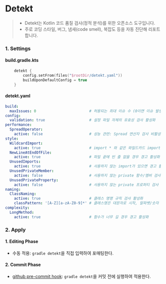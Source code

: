 # Detekt

> - Detekt는 Kotlin 코드 품질 검사(정적 분석)를 위한 오픈소스 도구입니다.
> - 주로 코딩 스타일, 버그, 냄새(code smell), 복잡도 등을 자동 진단해 리포트합니다.

### 1. Settings
#### build.gradle.kts
```kotlin
    detekt {
        config.setFrom(files("$rootDir/detekt.yaml"))
        buildUponDefaultConfig = true
    }
```
#### detekt.yaml
```yaml
build:
  maxIssues: 0                        # 허용되는 최대 이슈 수 (0이면 이슈 발생 시 빌드 실패)
config:
  validation: true                    # 설정 파일 자체의 유효성 검사 활성화
performance:
  SpreadOperator:
    active: false                     # 성능 관련: Spread 연산자 검사 비활성화
style:
  WildcardImport:
    active: true                      # import * 와 같은 와일드카드 import 사용 검사 활성화
  NewLineAtEndOfFile:
    active: true                      # 파일 끝에 빈 줄 없을 경우 경고 활성화
  UnusedImports:
    active: true                      # 사용하지 않는 import가 있으면 경고 활성화
  UnusedPrivateMember:
    active: false                     # 사용하지 않는 private 함수/멤버 검사 비활성화
  UnusedPrivateProperty:
    active: false                     # 사용하지 않는 private 프로퍼티 검사 비활성화
naming:
  ClassNaming:
    active: true                      # 클래스 명명 규칙 검사 활성화
    classPattern: '[A-Z][a-zA-Z0-9]*' # 클래스명은 대문자로 시작, 알파벳/숫자 조합만 허용
complexity:
  LongMethod:
    active: true                      # 함수가 너무 길 경우 경고 활성화
```

### 2. Apply
#### 1. Editing Phase
- 수동 적용: `gradle detekt`을 직접 입력하여 포매팅한다.
#### 2. Commit Phase
- [github pre-commit hook](../../pre_commit/gitPreCommitHook.md): `gradle detekt`을 커밋 전에 실행하여 적용한다.

